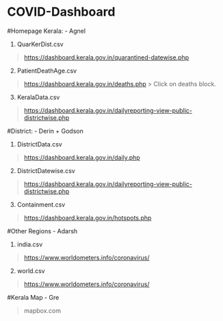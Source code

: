 # COVID-Dashboard
#Homepage Kerala: - Agnel
1. QuarKerDist.csv
> https://dashboard.kerala.gov.in/quarantined-datewise.php
2. PatientDeathAge.csv
> https://dashboard.kerala.gov.in/deaths.php  > Click on deaths block.
3. KeralaData.csv
> https://dashboard.kerala.gov.in/dailyreporting-view-public-districtwise.php

#District: - Derin + Godson
1. DistrictData.csv
> https://dashboard.kerala.gov.in/daily.php
2. DistrictDatewise.csv
> https://dashboard.kerala.gov.in/dailyreporting-view-public-districtwise.php
3. Containment.csv
>https://dashboard.kerala.gov.in/hotspots.php

#Other Regions - Adarsh
1. india.csv
> https://www.worldometers.info/coronavirus/
2. world.csv
>https://www.worldometers.info/coronavirus/

#Kerala Map - Gre
>mapbox.com

